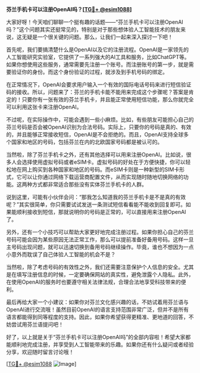 **芬兰手机卡可以注册OpenAI吗？[[TG💪+ @esim1088](https://t.me/s/esim1088)]**

大家好呀！今天咱们聊聊一个挺有趣的话题——“芬兰手机卡可以注册OpenAI吗？”这个问题其实还挺常见的，特别是对于那些想体验人工智能技术的朋友来说，这无疑是一个很关键的问题。那么，让我们一起来深入探讨一下吧！

首先呢，我们要搞清楚什么是OpenAI以及它的注册流程。OpenAI是一家领先的人工智能研究实验室，它提供了一系列强大的AI工具和服务，比如ChatGPT等。如果你想使用这些服务，通常需要先注册一个账号。而注册账号的第一步，就是需要验证你的身份。而这个身份验证的过程，就涉及到手机号码的绑定。

在正常情况下，OpenAI会要求用户输入一个有效的国际电话号码来进行短信验证码的接收。所以，问题来了：芬兰的手机卡能不能用来完成这个步骤呢？答案是肯定的！只要你有一张有效的芬兰手机卡，并且能正常使用短信功能，那么你就完全可以利用这张卡来注册OpenAI。

不过呢，在实际操作中，可能会遇到一些小麻烦。比如，有些朋友可能担心自己的芬兰号码是否会被OpenAI识别为合法号码。实际上，只要你的号码是真的、有效的，并且能够正常接收短信，OpenAI是不会拒绝的。而且，OpenAI支持全球多个国家和地区的号码，包括芬兰在内的北欧国家号码都是被认可的。

当然啦，除了芬兰手机卡之外，还有其他选择可以用来注册OpenAI。比如说，很多人会选择使用虚拟号码或者eSIM卡。虚拟号码的好处在于方便快捷，你可以轻松地在网上购买到各种国家和地区的号码。而eSIM卡则是一种新型的SIM卡形式，它可以让你通过网络下载运营商配置文件，从而实现随时随地切换网络的功能。这两种方式都非常适合那些没有实体芬兰手机卡的人群。

说到这里，可能有小伙伴会问：“那我怎么知道我的芬兰手机卡是不是真的有效呢？”其实很简单，你只需要试试发送一条测试短信看看能不能收到回复即可。如果能顺利接收到短信，那就说明你的号码是正常的，可以直接用来注册OpenAI了。

另外，还有一个小技巧可以帮助大家更好地完成注册过程。如果你担心自己的芬兰号码可能会因为某些原因无法正常工作，那么可以提前准备好备用号码。这样一旦主号码出现问题，就可以迅速切换到备用号码继续操作。毕竟，谁也不想因为一点小意外而耽误了自己体验人工智能的机会不是？

当然啦，除了考虑号码的有效性之外，我们还需要注意保护个人信息的安全。尤其是在填写注册信息的时候，一定要确保网站的真实性，避免泄露个人隐私。此外，在使用OpenAI的服务时也要遵守相关法律法规，合理合法地享受科技带来的便利。

最后再给大家一个小建议：如果你对芬兰文化感兴趣的话，不妨试着用芬兰语与OpenAI进行交流哦！虽然目前OpenAI的语言支持范围非常广泛，但并不是所有语言都能得到同等程度的支持。因此，如果你希望获得更精准、更地道的回答，不妨尝试用芬兰语提问吧！

好了，以上就是关于“芬兰手机卡可以注册OpenAI吗”的全部内容啦！希望大家都能顺利地完成注册，并享受到人工智能带来的乐趣。如果你还有什么疑问或者经验分享，欢迎随时留言讨论哦！

[[TG💪+ @esim1088](https://t.me/s/esim1088) ![Image](https://i.postimg.cc/4NQfJmqS/Snipaste-2025-05-13-00-14-12.png)]